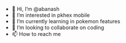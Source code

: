 - 👋 Hi, I’m @abanash
- 👀 I’m interested in pkhex mobile
- 🌱 I’m currently learning in pokemon features
- 💞️ I’m looking to collaborate on coding
- 📫 How to reach me 

<!---
abanash/abanash is a ✨ special ✨ repository because its `README.md` (this file) appears on your GitHub profile.
You can click the Preview link to take a look at your changes.
--->
